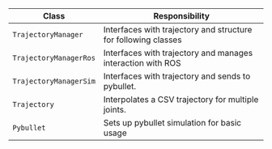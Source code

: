 | Class                  | Responsibility                                                 |
| ---------------------- | -------------------------------------------------------------- |
| `TrajectoryManager`    | Interfaces with trajectory and structure for following classes |
| `TrajectoryManagerRos` | Interfaces with trajectory and manages interaction with ROS    |
| `TrajectoryManagerSim` | Interfaces with trajectory and sends to pybullet.              |
| `Trajectory`           | Interpolates a CSV trajectory for multiple joints.             |
| `Pybullet`             | Sets up pybullet simulation for basic usage                    |
